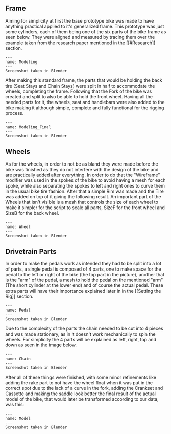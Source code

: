 ## Frame
Aiming for simplicity at first the base prototype bike was made to have anything practical applied to it's generalized frame. This prototype was just some cylinders, each of them being one of the six parts of the bike frame as seen below. They were aligned and measured by tracing them over the example taken from the research paper mentioned in the [[#Research]] section.

```{figure} ../Images/Modeling.png
---
name: Modeling
---
Screenshot taken in Blender
```

After making this standard frame, the parts that would be holding the back tire (Seat Stays and Chain Stays) were split in half to accommodate the wheels, completing the frame. Following that the Fork of the bike was created and split to also be able to hold the front wheel. Having all the needed parts for it, the wheels, seat and handlebars were also added to the bike making it although simple, complete and fully functional for the rigging process. 

```{figure} ../Images/Modeling_Final.png
---
name: Modeling_Final
---
Screenshot taken in Blender
```

## Wheels
As for the wheels, in order to not be as bland they were made before the bike was finished as they do not interfere with the design of the bike and are practically added after everything. In order to do that the "Wireframe" modifier was used in the spokes of the bike to avoid having a mesh for each spoke, while also separating the spokes to left and right ones to curve them in the usual bike tire fashion. After that a simple Rim was made and the Tire was added on top of it giving the following result. An important part of the Wheels that isn't visible is a mesh that controls the size of each wheel to make it simpler for the script to scale all parts, SizeF for the front wheel and SizeB for the back wheel.

```{figure} ../Images/Wheel.png
---
name: Wheel
---
Screenshot taken in Blender
```

## Drivetrain Parts
In order to make the pedals work as intended they had to be split into a lot of parts, a single pedal is composed of 4 parts, one to make space for the pedal to the left or right of the bike (the top part in the picture), another that is the "arm" of the pedal, a mesh to hold the pedal on the mentioned "arm" (The short cylinder at the lower end) and of course the actual pedal. These extra parts will have their importance explained later in in the [[Setting the Rig]] section.

```{figure} ../Images/Pedal.png
---
name: Pedal
---
Screenshot taken in Blender
```

Due to the complexity of the parts the chain needed to be cut into 4 pieces and was made stationary, as in it doesn't work mechanically to spin the wheels. For simplicity the 4 parts will be explained as left, right, top and down as seen in the image below. 

```{figure} ../Images/Chain.png
---
name: Chain
---
Screenshot taken in Blender
```

After all of these things were finished, with some minor refinements like adding the rake part to not have the wheel float when it was put in the correct spot due to the lack of a curve in the fork, adding the Crankset and Cassette and making the saddle look better the final result of the actual model of the bike, that would later be transformed according to our data, was this:

```{figure} ../Images/Model.png
---
name: Model
---
Screenshot taken in Blender
```
